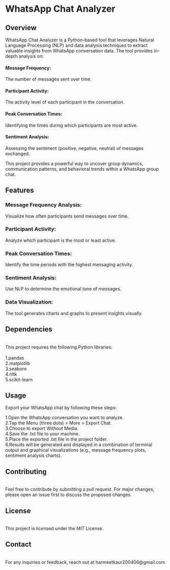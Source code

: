 # WhatsApp Chat Analyzer
## Overview
WhatsApp Chat Analyzer is a Python-based tool that leverages Natural Language Processing (NLP) and data analysis techniques to extract valuable insights from WhatsApp conversation data. The tool provides in-depth analysis on:
<br>
#### Message Frequency: 
The number of messages sent over time.

#### Participant Activity: 
The activity level of each participant in the conversation.

#### Peak Conversation Times: 
Identifying the times during which participants are most active.

#### Sentiment Analysis:
Assessing the sentiment (positive, negative, neutral) of messages exchanged.

This project provides a powerful way to uncover group dynamics, communication patterns, and behavioral trends within a WhatsApp group chat.
<br>
## Features
### Message Frequency Analysis:
Visualize how often participants send messages over time.
<br>
### Participant Activity: 
Analyze which participant is the most or least active.
<br>
### Peak Conversation Times: 
Identify the time periods with the highest messaging activity.
<br>
### Sentiment Analysis: 
Use NLP to determine the emotional tone of messages.
<br>
### Data Visualization: 
The tool generates charts and graphs to present insights visually.

## Dependencies
<br>
This project requires the following Python libraries:
<br>
<br>
1.pandas<br>
2.matplotlib<br>
3.seaborn<br>
4.nltk<br>
5.scikit-learn<br>



## Usage
Export your WhatsApp chat by following these steps:

1.Open the WhatsApp conversation you want to analyze.<br>
2.Tap the Menu (three dots) > More > Export Chat.<br>
3.Choose to export Without Media.<br>
4.Save the .txt file to your machine.<br>
5.Place the exported .txt file in the project folder.<br>
6.Results will be generated and displayed in a combination of terminal output and graphical visualizations (e.g., message frequency plots, sentiment analysis charts).<br>

## Contributing
<br>
Feel free to contribute by submitting a pull request. For major changes, please open an issue first to discuss the proposed changes.
<br>

## License
<br>
This project is licensed under the MIT License.
<br>

## Contact
<br>
For any inquiries or feedback, reach out at harmeetkaur200406@gmail.com





